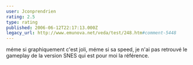 ```yaml
---
user: Jconprendrien
rating: 2.5
type: rating
published: 2006-06-12T22:17:13.000Z
legacy_url: http://www.emunova.net/veda/test/248.htm#comment-5448
---
```

méme si graphiquement c'est joli, méme si sa speed, je n'ai pas retrouvé le gameplay de la version SNES qui est pour moi la référence.